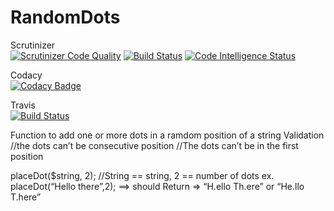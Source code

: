 # RandomDots
Scrutinizer<br>
[![Scrutinizer Code Quality](https://scrutinizer-ci.com/g/elminson/RandomDots/badges/quality-score.png?b=master)](https://scrutinizer-ci.com/g/elminson/RandomDots/?branch=master)
[![Build Status](https://scrutinizer-ci.com/g/elminson/RandomDots/badges/build.png?b=master)](https://scrutinizer-ci.com/g/elminson/RandomDots/build-status/master)
[![Code Intelligence Status](https://scrutinizer-ci.com/g/elminson/RandomDots/badges/code-intelligence.svg?b=master)](https://scrutinizer-ci.com/code-intelligence)

Codacy<br>
[![Codacy Badge](https://api.codacy.com/project/badge/Grade/6bef375c73a041ddaf96533b9f220af1)](https://app.codacy.com/app/elminson/RandomDots?utm_source=github.com&utm_medium=referral&utm_content=elminson/RandomDots&utm_campaign=Badge_Grade_Dashboard)

Travis<br>
[![Build Status](https://travis-ci.com/elminson/RandomDots.svg?branch=master)](https://travis-ci.com/elminson/RandomDots)

Function to add one or more dots in a ramdom position of a string 
Validation
//the dots can’t be consecutive position
//The dots can’t be in the first position

placeDot($string, 2);  //String == string, 2 == number of dots
ex. placeDot(“Hello there”,2); ==> should Return => “H.ello Th.ere” or “He.llo T.here”
